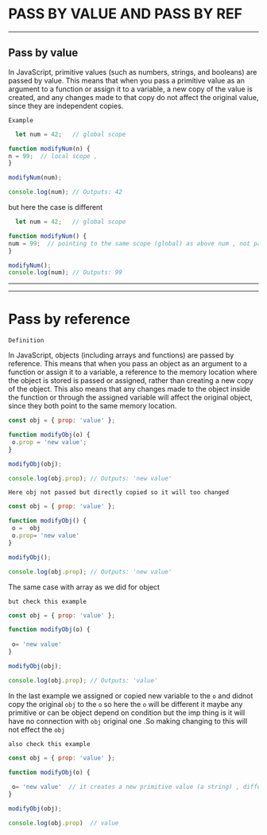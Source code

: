 # PASS BY VALUE AND PASS BY REF
---
<p>

  ## Pass by value

In JavaScript, primitive values (such as numbers, strings, and booleans) are passed by value. This means that when you pass a primitive value as an argument to a function or assign it to a variable, a new copy of the value is created, and any changes made to that copy do not affect the original value, since they are independent copies.

`Example`

```javascript
  let num = 42;   // global scope 

function modifyNum(n) {
n = 99;  // local scope , 
}

modifyNum(num);

console.log(num); // Outputs: 42
```

but here the case is different 

```javascript
  let num = 42;   // global scope 

function modifyNum() {
num = 99;  // pointing to the same scope (global) as above num , not passed value , 
}

modifyNum();
console.log(num); // Outputs: 99
```
</p>

---
---

<p>

# Pass by reference

`Definition`

 In JavaScript, objects (including arrays and functions) are passed by reference. This means that when you pass an object as an argument to a function or assign it to a variable, a reference to the memory location where the object is stored is passed or assigned, rather than creating a new copy of the object. This also means that any changes made to the object inside the function or through the assigned variable will affect the original object, since they both point to the same memory location.
 
 ```javascript
 const obj = { prop: 'value' };

function modifyObj(o) {
  o.prop = 'new value';
}

modifyObj(obj);

console.log(obj.prop); // Outputs: 'new value'
```

`Here obj not passed but directly copied so it will too changed`

 ```javascript
 const obj = { prop: 'value' };

function modifyObj() {
  o =  obj
  o.prop= 'new value'
}

modifyObj();

console.log(obj.prop); // Outputs: 'new value'
```

The same case with array as we did for object

`but check this example`

```javascript
const obj = { prop: 'value' };

function modifyObj(o) {
 
 o= 'new value'
}

modifyObj(obj);

console.log(obj.prop); // Outputs: 'value'
```
In the last example we assigned or copied new variable to the `o` and didnot copy the original `obj` to the `o` so here the `o` will be different it maybe any primitive or can be object depend on condition but the imp thing is it will have no connection with `obj` original one .So making changing to this will not effect the `obj`

`also check this example`

```javascript
const obj = { prop: 'value' };

function modifyObj(o) {
 
 o= 'new value'  // it creates a new primitive value (a string) , different variable and different scope , however stil pointing to same ref or memory location means adding property will change the original `obj`
}

modifyObj(obj);

console.log(obj.prop)  // value
```

</p>









